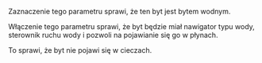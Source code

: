 Zaznaczenie tego parametru sprawi, że ten byt jest bytem wodnym.

Włączenie tego parametru sprawi, że byt będzie miał nawigator typu wody, sterownik ruchu wody i pozwoli na pojawianie się go w płynach.

To sprawi, że byt nie pojawi się w cieczach.